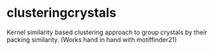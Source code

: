 # clusteringcrystals
Kernel similarity based clustering approach to group crystals by their packing similarity. (Works hand in hand with motiffinder21)
